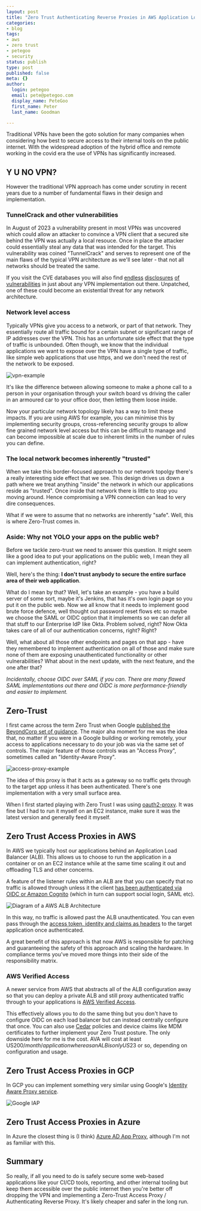 ```yaml
---
layout: post
title: "Zero Trust Authenticating Reverse Proxies in AWS Application Load Balancers"
categories:
- blog
tags:
- aws
- zero trust
- petegoo
- security
status: publish
type: post
published: false
meta: {}
author:
  login: petegoo
  email: pete@petegoo.com
  display_name: PeteGoo
  first_name: Peter
  last_name: Goodman

---
```


Traditional VPNs have been the goto solution for many companies when considering how best to secure access to their internal tools on the public internet. With the widespread adoption of the hybrid office and remote working in the covid era the use of VPNs has significantly increased.

## Y U NO VPN?

However the traditional VPN approach has come under scrutiny in recent years due to a number of fundamental flaws in their design and implementation.

### TunnelCrack and other vulnerabilities
In August of 2023 a vulnerability present in most VPNs was uncovered which could allow an attacker to convince a VPN client that a secured site behind the VPN was actually a local resouce. Once in place the attacker could essentially steal any data that was intended for the target. This vulnerability was coined "TunnelCrack" and serves to represent one of the main flaws of the typical VPN architecture as we'll see later - that not all networks should be treated the same.

If you visit the CVE databases you will also find [endless](https://www.cvedetails.com/vulnerability-list/vendor_id-3278/Openvpn.html) [disclosures](https://www.cvedetails.com/vulnerability-list/vendor_id-628/product_id-12675/Sonicwall-Global-Vpn-Client.html) [of](https://www.cvedetails.com/vulnerability-list/vendor_id-12126/product_id-112852/version_id-687403/Amazon-Aws-Client-Vpn-2.0.0.html) [vulnerabilities](https://www.cvedetails.com/vulnerability-list/vendor_id-16/product_id-1887/Cisco-Vpn-Client.html) in just about any VPN implementation out there. Unpatched, one of these could become an existential threat for any network architecture.

### Network level access
Typically VPNs give you access to a network, or part of that network. They essentially route all traffic bound for a certain subnet or significant range of IP addresses over the VPN. This has an unfortunate side effect that the type of traffic is unbounded. Often though, we know that the individual applications we want to expose over the VPN have a single type of traffic, like simple web applications that use https, and we don't need the rest of the network to be exposed.

![vpn-example](/images/2023/vpn-example.png)

It's like the difference between allowing someone to make a phone call to a person in your organisation through your switch board vs driving the caller in an armoured car to your office door, then letting them loose inside.

Now your particular network topology likely has a way to limit these impacts. If you are using AWS for example, you can minimise this by implementing security groups, cross-referencing security groups to allow fine grained network level access but this can be difficult to manage and can become impossible at scale due to inherent limits in the number of rules you can define.

### The local network becomes inherently "trusted"

When we take this border-focused approach to our network topolgy there's a really interesting side effect that we see. This design drives us down a path where we treat anything "inside" the network in which our applications reside as "trusted". Once inside that network there is little to stop you moving around. Hence compromising a VPN connection can lead to very dire consequences.

What if we were to assume that no networks are inherently "safe". Well, this is where Zero-Trust comes in.

### Aside: Why not YOLO your apps on the public web?

Before we tackle zero-trust we need to answer this question. It might seem like a good idea to put your applications on the public web, I mean they all can implement authentication, right?

Well, here's the thing: **I don't trust anybody to secure the entire surface area of their web application**.

What do I mean by that? Well, let's take an example - you have a build server of some sort, maybe it's Jenkins, that has it's own login page so you put it on the public web. Now we all know that it needs to implement good brute force defence, well thought out password reset flows etc so maybe we choose the SAML or OIDC option that it implements so we can defer all that stuff to our Enterprise IdP like Okta. Problem solved, right? Now Okta takes care of all of our authentication concerns, right? Right?

Well, what about all those other endpoints and pages on that app - have they remembered to implement authentication on all of those and make sure none of them are exposing unauthenticated functionality or other vulnerabilities? What about in the next update, with the next feature, and the one after that?

*Incidentally, choose OIDC over SAML if you can. There are many flawed SAML implementations out there and OIDC is more performance-friendly and easier to implement.*

## Zero-Trust

I first came across the term Zero Trust when Google [published the BeyondCorp set of guidance](https://www.beyondcorp.com/). The major aha moment for me was the idea that, no matter if you were in a Google building or working remotely, your access to applications necessary to do your job was via the same set of controls. The major feature of those controls was an "Access Proxy", sometimes called an "Identity-Aware Proxy". 

![access-proxy-example](/images/2023/access-proxy-example.png)

The idea of this proxy is that it acts as a gateway so no traffic gets through to the target app unless it has been authenticated. There's one implementation with a very small surface area.

When I first started playing with Zero Trust I was using [oauth2-proxy](https://github.com/oauth2-proxy/oauth2-proxy). It was fine but I had to run it myself on an EC2 instance, make sure it was the latest version and generally feed it myself.

## Zero Trust Access Proxies in AWS

In AWS we typically host our applications behind an Application Load Balancer (ALB). This allows us to choose to run the application in a container or on an EC2 instance while at the same time scaling it out and offloading TLS and other concerns.

A feature of the listener rules within an ALB are that you can specify that no traffic is allowed through unless it the client [has been authenticated via OIDC or Amazon Cognito](https://docs.aws.amazon.com/elasticloadbalancing/latest/application/listener-authenticate-users.html) (which in turn can support social login, SAML etc).

![Diagram of a AWS ALB Architecture](/images/2023/aws-alb-rv-proxy.png)

In this way, no traffic is allowed past the ALB unauthenticated. You can even pass through the [access token, identity and claims as headers](https://docs.aws.amazon.com/elasticloadbalancing/latest/application/listener-authenticate-users.html#user-claims-encoding) to the target application once authenticated.

A great benefit of this approach is that now AWS is responsible for patching and guaranteeing the safety of this approach and scaling the hardware. In compliance terms you've moved more things into their side of the responsibility matrix.

### AWS Verified Access
A newer service from AWS that abstracts all of the ALB configuration away so that you can deploy a private ALB and still proxy authenticated traffic through to your applications is [AWS Verified Access](https://aws.amazon.com/verified-access/). 

This effectively allows you to do the same thing but you don't have to configure OIDC on each load balancer but can instead centrally configure that once. You can also use [Cedar](https://aws.amazon.com/blogs/opensource/using-open-source-cedar-to-write-and-enforce-custom-authorization-policies/) policies and device claims like MDM certificates to further implement your Zero Trust posture. The only downside here for me is the cost. AVA will cost at least US$200 / month / application whereas an ALB is only US$23 or so, depending on configuration and usage.

## Zero Trust Access Proxies in GCP
In GCP you can implement something very similar using Google's [Identity Aware Proxy service](https://cloud.google.com/iap).

![Google IAP](/images/2023/iap-load-balancer.png)

## Zero Trust Access Proxies in Azure

In Azure the closest thing is (I think) [Azure AD App Proxy](https://learn.microsoft.com/en-us/azure/active-directory/app-proxy/what-is-application-proxy), although I'm not as familiar with this.

## Summary
So really, if all you need to do is safely secure some web-based applications like your CI/CD tools, reporting, and other internal tooling but keep them accessible over the public internet then you're better off dropping the VPN and implementing a Zero-Trust Access Proxy / Authenticating Reverse Proxy. It's likely cheaper and safer in the long run.